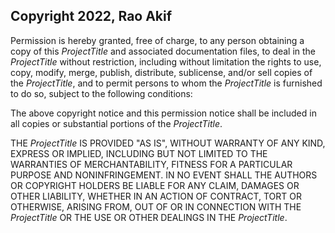 ## Copyright 2022, Rao Akif

Permission is hereby granted, free of charge, to any person obtaining a copy of this _*ProjectTitle*_ and associated documentation files, to deal in the _*ProjectTitle*_ without restriction, including without limitation the rights to use, copy, modify, merge, publish, distribute, sublicense, and/or sell copies of the _*ProjectTitle*_, and to permit persons to whom the _*ProjectTitle*_ is furnished to do so, subject to the following conditions:

The above copyright notice and this permission notice shall be included in all copies or substantial portions of the _*ProjectTitle*_.

THE _*ProjectTitle*_ IS PROVIDED "AS IS", WITHOUT WARRANTY OF ANY KIND, EXPRESS OR IMPLIED, INCLUDING BUT NOT LIMITED TO THE WARRANTIES OF MERCHANTABILITY, FITNESS FOR A PARTICULAR PURPOSE AND NONINFRINGEMENT. IN NO EVENT SHALL THE AUTHORS OR COPYRIGHT HOLDERS BE LIABLE FOR ANY CLAIM, DAMAGES OR OTHER LIABILITY, WHETHER IN AN ACTION OF CONTRACT, TORT OR OTHERWISE, ARISING FROM, OUT OF OR IN CONNECTION WITH THE _*ProjectTitle*_ OR THE USE OR OTHER DEALINGS IN THE _*ProjectTitle*_.